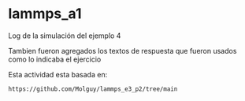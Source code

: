 # lammps_a1
Log de la simulación del ejemplo 4

Tambien fueron agregados los textos de respuesta que fueron usados como lo indicaba el ejercicio 

Esta actividad esta basada en: 

    https://github.com/Molguy/lammps_e3_p2/tree/main
